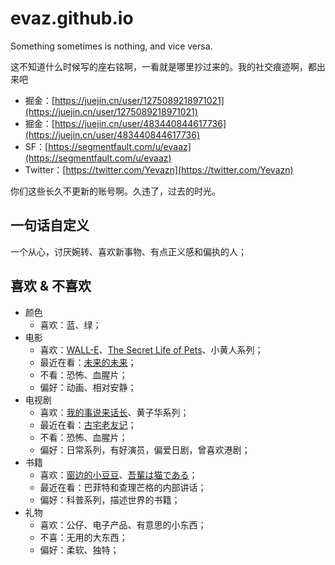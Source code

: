 # evaz.github.io

Something sometimes is nothing, and vice versa.

这不知道什么时候写的座右铭啊，一看就是哪里抄过来的。我的社交痕迹啊，都出来吧

* 掘金：[https://juejin.cn/user/1275089218971021](https://juejin.cn/user/1275089218971021)
* 掘金：[https://juejin.cn/user/483440844617736](https://juejin.cn/user/483440844617736)
* SF：[https://segmentfault.com/u/evaaz](https://segmentfault.com/u/evaaz)
* Twitter：[https://twitter.com/Yevazn](https://twitter.com/Yevazn)

你们这些长久不更新的账号啊。久违了，过去的时光。

## 一句话自定义

一个从心，讨厌婉转、喜欢新事物、有点正义感和偏执的人；

## 喜欢 & 不喜欢

* 颜色
  * 喜欢：蓝、绿；
* 电影
  * 喜欢：[WALL-E](https://en.wikipedia.org/wiki/WALL-E)、[The Secret Life of Pets](https://en.wikipedia.org/wiki/The_Secret_Life_of_Pets)、小黄人系列；
  * 最近在看：[未来的未来](https://zh.m.wikipedia.org/zh/%E6%9C%AA%E4%BE%86%E7%9A%84%E6%9C%AA%E4%BE%86)；
  * 不看：恐怖、血腥片；
  * 偏好：动画、相对安静；
* 电视剧
  * 喜欢：[我的事说来话长](https://zh.wikipedia.org/zh-cn/%E6%88%91%E7%9A%84%E4%BA%8B%E8%AA%AA%E4%BE%86%E8%A9%B1%E9%95%B7)、黄子华系列；
  * 最近在看：[古宅老友记](https://en.wikipedia.org/wiki/Ghosts_(2021_TV_series))；
  * 不看：恐怖、血腥片；
  * 偏好：日常系列，有好演员，偏爱日剧，曾喜欢港剧；
* 书籍
  * 喜欢：[窗边的小豆豆](https://book.douban.com/subject/1007914/)、[吾輩は猫である](https://zh.m.wikipedia.org/zh-hans/%E6%88%91%E6%98%AF%E7%8C%AB)；
  * 最近在看：巴菲特和查理芒格的内部讲话；
  * 偏好：科普系列，描述世界的书籍；
* 礼物
  * 喜欢：公仔、电子产品、有意思的小东西；
  * 不喜：无用的大东西；
  * 偏好：柔软、独特；
  


